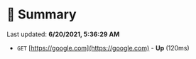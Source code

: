 # 📖 Summary
Last updated: **6/20/2021, 5:36:29 AM**

- `GET` [https://google.com](https://google.com) - **Up** (120ms)
